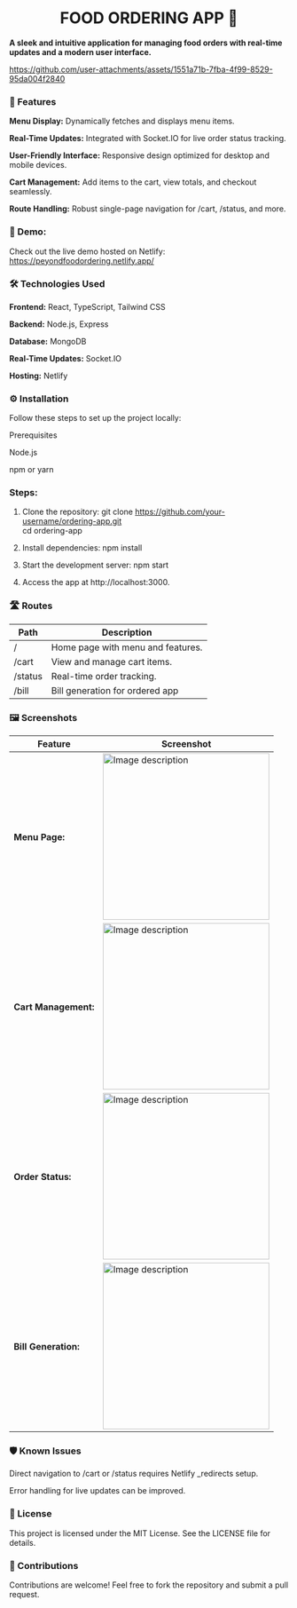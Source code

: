 <h1 align="center">FOOD ORDERING APP 🍴</h1>

**A sleek and intuitive application for managing food orders with real-time updates and a modern user interface.**


https://github.com/user-attachments/assets/1551a71b-7fba-4f99-8529-95da004f2840





<h3>📜 Features</h3>

**Menu Display:** Dynamically fetches and displays menu items.

**Real-Time Updates:** Integrated with Socket.IO for live order status tracking.

**User-Friendly Interface:** Responsive design optimized for desktop and mobile devices.

**Cart Management:** Add items to the cart, view totals, and checkout seamlessly.

**Route Handling:** Robust single-page navigation for /cart, /status, and more.




<h3>🚀 Demo:</h3>

Check out the live demo hosted on Netlify:
https://peyondfoodordering.netlify.app/



<h3>🛠️ Technologies Used</h3>

**Frontend:** React, TypeScript, Tailwind CSS

**Backend:** Node.js, Express

**Database:** MongoDB

**Real-Time Updates:** Socket.IO

**Hosting:** Netlify



<h3>⚙️ Installation</h3>

Follow these steps to set up the project locally:

Prerequisites

Node.js

npm or yarn



<h3>Steps:</h3>

1. Clone the repository:
    git clone https://github.com/your-username/ordering-app.git  
    cd ordering-app  

2. Install dependencies:
    npm install  


3. Start the development server:
    npm start  

4. Access the app at http://localhost:3000.


<h3>🛣️ Routes</h3>
<table>
    <thead>
        <tr>
            <th>Path</th>
            <th>Description</th>
        </tr>
    </thead>
    <tbody>
        <tr>
            <td>/</td>
            <td>Home page with menu and features.</td>
        </tr>
        <tr>
            <td>/cart</td>
            <td>View and manage cart items.</td>
        </tr>
        <tr>
            <td>/status</td>
            <td>Real-time order tracking.</td>
        </tr>
        <tr>
            <td>/bill</td>
            <td>Bill generation for ordered app</td>
        </tr>
    </tbody>
</table>


<h3>🖼️ Screenshots</h3>

<table>
    <thead>
        <tr>
            <th>Feature</th>
            <th>Screenshot</th>
        </tr>
    </thead>
    <tbody>
        <tr>
            <td><h4>Menu Page:</h4></td>
            <td><img src="https://res.cloudinary.com/duepdybse/image/upload/v1737968954/Screenshot_2025-01-27-13-53-47-591_com.android.chrome_1_ssn0u1.jpg" alt="Image description" width="300" /></td>
        </tr>
        <tr>
            <td><h4>Cart Management:</h4></td>
            <td><img src="https://res.cloudinary.com/duepdybse/image/upload/v1737968954/Screenshot_2025-01-27-13-54-32-602_com.android.chrome_1_p9bg7h" alt="Image description" width="300" /></td>
        </tr>
        <tr>
            <td><h4>Order Status:</h4></td>
            <td><img src="https://res.cloudinary.com/duepdybse/image/upload/v1737968954/Screenshot_2025-01-27-13-54-51-071_com.android.chrome_1_rmzce9.jpg" alt="Image description" width="300" /></td>
        </tr>
        <tr>
            <td><h4>Bill Generation:</h4></td>
            <td><img src="https://res.cloudinary.com/duepdybse/image/upload/v1737968954/Screenshot_2025-01-27-13-54-02-385_com.android.chrome_1_icyhqx.jpg" alt="Image description" width="300" /></td>
        </tr>
    </tbody>
</table>




<h3>🛡️ Known Issues</h3>

Direct navigation to /cart or /status requires Netlify _redirects setup.

Error handling for live updates can be improved.


<h3>📝 License</h3>

This project is licensed under the MIT License. See the LICENSE file for details.

<h3>🤝 Contributions</h3>

Contributions are welcome! Feel free to fork the repository and submit a pull request.
